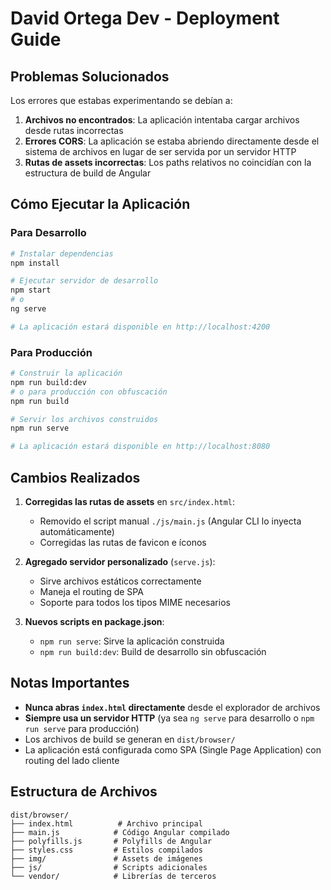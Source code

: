 # David Ortega Dev - Deployment Guide

## Problemas Solucionados

Los errores que estabas experimentando se debían a:

1. **Archivos no encontrados**: La aplicación intentaba cargar archivos desde rutas incorrectas
2. **Errores CORS**: La aplicación se estaba abriendo directamente desde el sistema de archivos en lugar de ser servida por un servidor HTTP
3. **Rutas de assets incorrectas**: Los paths relativos no coincidían con la estructura de build de Angular

## Cómo Ejecutar la Aplicación

### Para Desarrollo

```bash
# Instalar dependencias
npm install

# Ejecutar servidor de desarrollo
npm start
# o
ng serve

# La aplicación estará disponible en http://localhost:4200
```

### Para Producción

```bash
# Construir la aplicación
npm run build:dev
# o para producción con obfuscación
npm run build

# Servir los archivos construidos
npm run serve

# La aplicación estará disponible en http://localhost:8080
```

## Cambios Realizados

1. **Corregidas las rutas de assets** en `src/index.html`:
   - Removido el script manual `./js/main.js` (Angular CLI lo inyecta automáticamente)
   - Corregidas las rutas de favicon e íconos

2. **Agregado servidor personalizado** (`serve.js`):
   - Sirve archivos estáticos correctamente
   - Maneja el routing de SPA
   - Soporte para todos los tipos MIME necesarios

3. **Nuevos scripts en package.json**:
   - `npm run serve`: Sirve la aplicación construida
   - `npm run build:dev`: Build de desarrollo sin obfuscación

## Notas Importantes

- **Nunca abras `index.html` directamente** desde el explorador de archivos
- **Siempre usa un servidor HTTP** (ya sea `ng serve` para desarrollo o `npm run serve` para producción)
- Los archivos de build se generan en `dist/browser/`
- La aplicación está configurada como SPA (Single Page Application) con routing del lado cliente

## Estructura de Archivos

```
dist/browser/
├── index.html          # Archivo principal
├── main.js            # Código Angular compilado
├── polyfills.js       # Polyfills de Angular
├── styles.css         # Estilos compilados
├── img/               # Assets de imágenes
├── js/                # Scripts adicionales
└── vendor/            # Librerías de terceros
```